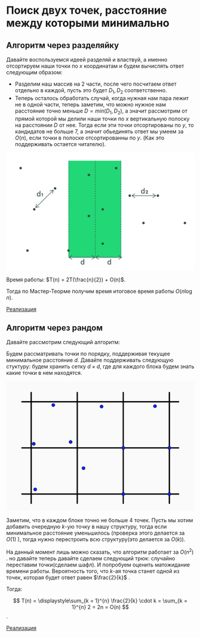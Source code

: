 # Поиск двух точек, расстояние между которыми минимально

## Алгоритм через разделяйку

Давайте воспользуемся идеей разделяй и властвуй, а именно отсортируем наши точки по $x$ координатам и будем вычислять ответ следующим образом:

- Разделим наш массив на 2 части, после чего посчитаем ответ отдельно в каждой, пусть это будет $D_1, D_2$ соответственно.
- Теперь осталось обработать случай, когда нужная нам пара лежит не в одной части, теперь заметим, что можно нужное нам расстояние точно меньше $D = min(D_1, D_2)$, а значит рассмотрим от прямой которой мы делили наши точки по $x$ вертикальную полоску на расстоянии $D$ от нее. Тогда если эти точки отсортированы по $y$, то кандидатов не больше 7, а значит обьединять ответ мы умеем за $O(n)$, если точки в полоске отсортированны по $y$. (Как это поддерживать остается читателю).

![image](/src_of_algo/images/image_for_closest_dots.png)

Время работы: $T(n) = 2T(\frac{n}{2}) + O(n)$.

Тогда по Мастер-Теорме получим время итоговое время работы $O(n \log n)$.

[Реализация](/src_of_algo/geometry/closest_pair_of_points/divide_and_conquer.cpp)

## Алгоритм через рандом

Давайте рассмотрим следующий алгоритм:

Будем рассматривать точки по порядку, поддерживая текущее минимальное расстояние $d$. Давайте поддерживать следующую стуктуру: будем хранить сетку $d \times d$, где для каждого блока будем знать какие точки в нем находятся.

![image](/src_of_algo/images/image_for_random_algo_for_closest_dots.png)

Заметим, что в каждом блоке точно не больше 4 точек. Пусть мы хотим добавить очередную $k$-ую точку в нашу структуру, тогда если минимальное расстояние уменьшилось (проверка этого делается за $O(1)$ ), тогда нужно перестроить всю структуру(это делается за $O(k)$).

На данный момент лишь можно сказать, что алгоритм работает за $O(n^2)$ . но давайте теперь давайте сделаем следующий трюк: случайно переставим точки(сделаем шафл). И попробуем оценить матожидание времени работы. Вероятность того, что $k$-ая точка станет одной из точек, которая будет ответ равен $\frac{2}{k}$ .

Тогда:

$$
T(n) = \displaystyle\sum_{k = 1}^{n} \frac{2}{k} \cdot k = \sum_{k = 1}^{n} 2 = 2n = O(n)
$$.

[Реализация](/src_of_algo/geometry/closest_pair_of_points/random.cpp)